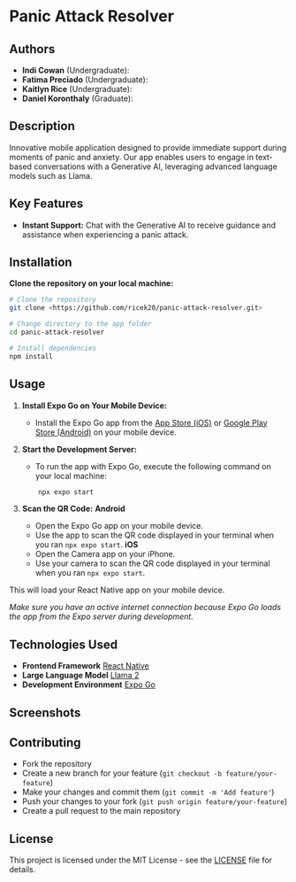 # Panic Attack Resolver

## Authors

- **Indi Cowan** (Undergraduate): 
- **Fatima Preciado** (Undergraduate):
- **Kaitlyn Rice** (Undergraduate): 
- **Daniel Koronthaly** (Graduate): 

## Description

Innovative mobile application designed to provide immediate support during moments of panic and anxiety. Our app enables users to engage in text-based conversations with a Generative AI, leveraging advanced language models such as Llama.

## Key Features

- **Instant Support:** Chat with the Generative AI to receive guidance and assistance when experiencing a panic attack.

<!--
- **Adaptability:** Our AI is not static; it can evolve and expand its capabilities over time. This includes training it to handle new situations effectively.
- **Connect with Loved Ones:** The app can be configured to reach out to trusted contacts or loved ones in the event of an emergency, ensuring that help is always within reach.
- **Personalization:** After assisting users in calming and grounding techniques, the chatbot seeks feedback to continually refine its responses and tailor its support for maximum benefit to each individual.
-->

## Installation

**Clone the repository on your local machine:**

```bash
# Clone the repository
git clone <https://github.com/ricek20/panic-attack-resolver.git>

# Change directory to the app folder
cd panic-attack-resolver

# Install dependencies
npm install
```

## Usage

1. **Install Expo Go on Your Mobile Device:**
    - Install the Expo Go app from the [App Store (iOS)](https://apps.apple.com/us/app/expo-go/id982107779) or [Google Play Store (Android)](https://play.google.com/store/apps/details?id=host.exp.exponent&hl=en&gl=US) on your mobile device.
2. **Start the Development Server:**
    - To run the app with Expo Go, execute the following command on your local machine:

    ```bash
        npx expo start
    ```

3. **Scan the QR Code:**
    **************Android**************
    - Open the Expo Go app on your mobile device.
    - Use the app to scan the QR code displayed in your terminal when you ran `npx expo start`.
    ******iOS******
    - Open the Camera app on your iPhone.
    - Use your camera to scan the QR code displayed in your terminal when you ran `npx expo start`.

This will load your React Native app on your mobile device.

*Make sure you have an active internet connection because Expo Go loads the app from the Expo server during development.*

## Technologies Used

- **Frontend Framework** [React Native](https://reactnative.dev/)
- **Large Language Model** [Llama 2](https://ai.meta.com/llama/)
- **Development Environment** [Expo Go](https://expo.dev/)
<!--
- Redux for state management
- Firebase for authentication and backend services
- React Navigation for navigation
- Axios for making API requests
-->

## Screenshots

## Contributing

- Fork the repository
- Create a new branch for your feature (`git checkout -b feature/your-feature`)
- Make your changes and commit them (`git commit -m 'Add feature'`)
- Push your changes to your fork (`git push origin feature/your-feature`)
- Create a pull request to the main repository

## License

This project is licensed under the MIT License - see the [LICENSE](notion://www.notion.so/LICENSE) file for details.
